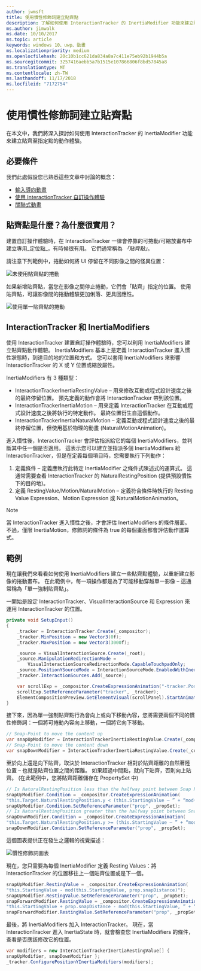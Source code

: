 ```yaml
---
author: jwmsft
title: 使用慣性修飾詞建立貼齊點
description: 了解如何使用 InteractionTracker 的 InertiaModifier 功能來建立貼齊至指定點的動作體驗。
ms.author: jimwalk
ms.date: 10/10/2017
ms.topic: article
keywords: windows 10、uwp、動畫
ms.localizationpriority: medium
ms.openlocfilehash: 20c10b1cc621da834a8a7c411e75eb92b1944b5a
ms.sourcegitcommit: 3257416aebb5a7b1515e107866806f8bd57845a8
ms.translationtype: MT
ms.contentlocale: zh-TW
ms.lasthandoff: 11/17/2018
ms.locfileid: "7172754"
---
```

# <a name="create-snap-points-with-inertia-modifiers"></a>使用慣性修飾詞建立貼齊點

在本文中，我們將深入探討如何使用 InteractionTracker 的 InertiaModifier 功能來建立貼齊至指定點的動作體驗。

## <a name="prerequisites"></a>必要條件

我們此處假設您已熟悉這些文章中討論的概念：

- [輸入導向動畫](input-driven-animations.md)
- [使用 InteractionTracker 自訂操作體驗](interaction-tracker-manipulations.md)
- [關聯式動畫](relation-animations.md)

## <a name="what-are-snap-points-and-why-are-they-useful"></a>貼齊點是什麼？為什麼很實用？

建置自訂操作體驗時，在 InteractionTracker 一律會停靠的可捲動/可縮放畫布中建立專用_定位點_，有時候很有用。 它們通常稱為 _「貼齊點」_。

請注意下列範例中，捲動如何將 UI 停留在不同影像之間的怪異位置：

![未使用貼齊點的捲動](images/animation/snap-points-none.gif)

如果新增貼齊點，當您在影像之間停止捲動，它們會「貼齊」指定的位置。 使用貼齊點，可讓影像間的捲動體驗更加俐落、更具回應性。

![使用單一貼齊點的捲動](images/animation/snap-points-single.gif)

## <a name="interactiontracker-and-inertiamodifiers"></a>InteractionTracker 和 InertiaModifiers

使用 InteractionTracker 建置自訂操作體驗時，您可以利用 InertiaModifiers 建立貼齊點動作體驗。 InertiaModifiers 基本上是定義 InteractionTracker 進入慣性狀態時，到達目的地的位置和方式。 您可以套用 InertiaModifiers 來影響 InteractionTracker 的 X 或 Y 位置或縮放屬性。

InertiaModifiers 有 3 種類型：

- InteractionTrackerInertiaRestingValue – 用來修改互動或程式設計速度之後的最終停留位置。 預先定義的動作會將 InteractionTracker 帶到該位置。
- InteractionTrackerInertiaMotion – 用來定義 InteractionTracker 在互動或程式設計速度之後將執行的特定動作。 最終位置衍生自這個動作。
- InteractionTrackerInertiaNaturalMotion – 定義互動或程式設計速度之後的最終停留位置，但使用基於物理的動畫 (NaturalMotionAnimation)。

進入慣性後，InteractionTracker 會評估指派給它的每個 InertiaModifiers，並判斷其中任一個是否適用。 這表示您可以建立並指派多個 InertiaModifiers 給 InteractionTracker，但是在定義每個項目時，您需要執行下列動作：

1. 定義條件 – 定義應執行此特定 InertiaModifier 之條件式陳述式的運算式。 這通常需要查看 InteractionTracker 的 NaturalRestingPosition (提供預設慣性下的目的地)。
1. 定義 RestingValue/Motion/NaturalMotion – 定義符合條件時執行的 Resting Value Expression、Motion Expression 或 NaturalMotionAnimation。

> [!NOTE]
> 當 InteractionTracker 進入慣性之後，才會評估 InertiaModifiers 的條件層面。 不過，僅限 InertiaMotion，修飾詞的條件為 true 的每個畫面都會評估動作運算式。

## <a name="example"></a>範例

現在讓我們來看看如何使用 InertiaModifiers 建立一些貼齊點體驗，以重新建立影像的捲動畫布。 在此範例中，每一項操作都是為了可能移動穿越單一影像 – 這通常稱為「單一強制貼齊點」。

一開始是設定 InteractionTracker、VisualInteractionSource 和 Expression 來運用 InteractionTracker 的位置。

```csharp
private void SetupInput()
{
    _tracker = InteractionTracker.Create(_compositor);
    _tracker.MinPosition = new Vector3(0f);
    _tracker.MaxPosition = new Vector3(3000f);

    _source = VisualInteractionSource.Create(_root);
    _source.ManipulationRedirectionMode =
        VisualInteractionSourceRedirectionMode.CapableTouchpadOnly;
    _source.PositionYSourceMode = InteractionSourceMode.EnabledWithInertia;
    _tracker.InteractionSources.Add(_source);

    var scrollExp = _compositor.CreateExpressionAnimation("-tracker.Position.Y");
    scrollExp.SetReferenceParameter("tracker", _tracker);
    ElementCompositionPreview.GetElementVisual(scrollPanel).StartAnimation("Offset.Y", scrollExp);
}
```

接下來，因為單一強制貼齊點行為會向上或向下移動內容，您將需要兩個不同的慣性修飾詞：一個將可捲動內容向上移動，一個將它向下移動。

```csharp
// Snap-Point to move the content up
var snapUpModifier = InteractionTrackerInertiaRestingValue.Create(_compositor);
// Snap-Point to move the content down
var snapDownModifier = InteractionTrackerInertiaRestingValue.Create(_compositor);
```

至於向上還是向下貼齊，取決於 InteractionTracker 相對於貼齊距離的自然著陸位置 – 也就是貼齊位置之間的距離。 如果超過中間點，就向下貼齊，否則向上貼齊。 (在此範例中，您將貼齊距離儲存在 PropertySet 中)

```csharp
// Is NaturalRestingPosition less than the halfway point between Snap Points?
snapUpModifier.Condition = _compositor.CreateExpressionAnimation(
"this.Target.NaturalRestingPosition.y < (this.StartingValue – ” + “mod(this.StartingValue, prop.snapDistance) + prop.snapDistance / 2)");
snapUpModifier.Condition.SetReferenceParameter("prop", _propSet);
// Is NaturalRestingPosition greater than the halfway point between Snap Points?
snapDownModifier.Condition = _compositor.CreateExpressionAnimation(
"this.Target.NaturalRestingPosition.y >= (this.StartingValue – ” + “mod(this.StartingValue, prop.snapDistance) + prop.snapDistance / 2)");
snapDownModifier.Condition.SetReferenceParameter("prop", _propSet);
```

這個圖表提供正在發生之邏輯的視覺描述：

![慣性修飾詞圖表](images/animation/inertia-modifier-diagram.png)

現在，您只需要為每個 InertiaModifier 定義 Resting Values：將 InteractionTracker 的位置移往上一個貼齊位置或是下一個。

```csharp
snapUpModifier.RestingValue = _compositor.CreateExpressionAnimation(
"this.StartingValue - mod(this.StartingValue, prop.snapDistance)");
snapUpModifier.RestingValue.SetReferenceParameter("prop", _propSet);
snapForwardModifier.RestingValue = _compositor.CreateExpressionAnimation(
"this.StartingValue + prop.snapDistance - mod(this.StartingValue, ” + “prop.snapDistance)");
snapForwardModifier.RestingValue.SetReferenceParameter("prop", _propSet);
```

最後，將 InertiaModifiers 加入 InteractionTracker。 現在，當 InteractionTracker 進入 InertiaState 時，就會檢查您 InertiaModifiers 的條件，查看是否應該修改它的位置。

```csharp
var modifiers = new InteractionTrackerInertiaRestingValue[] { 
snapUpModifier, snapDownModifier };
_tracker.ConfigurePositionYInertiaModifiers(modifiers);
```